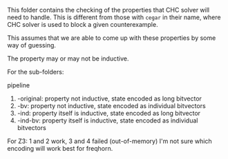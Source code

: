 This folder contains the checking of the properties that CHC solver will need to handle. This is different from those with `cegar` in their name, where CHC solver is used to block a given counterexample.

This assumes that we are able to come up with these properties by some way of guessing.

The property may or may not be inductive.


For the sub-folders:

pipeline
  1. -original: property not inductive, state encoded as long bitvector
  2. -bv: property not inductive, state encoded as individual bitvectors
  3. -ind: property itself is inductive, state encoded as long bitvector
  4. -ind-bv: property itself is inductive, state encoded as individual bitvectors

For Z3:  1 and 2 work, 3 and 4 failed (out-of-memory)
I'm not sure which encoding will work best for freqhorn.

